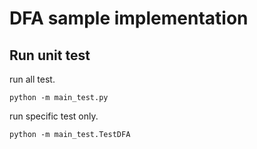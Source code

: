 # DFA sample implementation

## Run unit test

run all test.

```shell script
python -m main_test.py
```

run specific test only.
```shell script
python -m main_test.TestDFA
```
